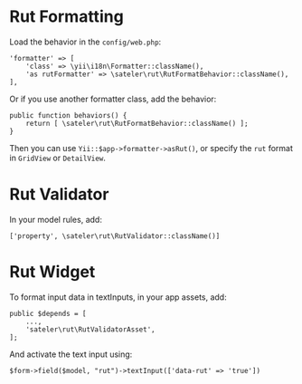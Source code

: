 # Rut Formatting

Load the behavior in the `config/web.php`:


    'formatter' => [
        'class' => \yii\i18n\Formatter::className(),
        'as rutFormatter' => \sateler\rut\RutFormatBehavior::className(),
    ],

Or if you use another formatter class, add the behavior:

    public function behaviors() {
        return [ \sateler\rut\RutFormatBehavior::className() ];
    }


Then you can use `Yii::$app->formatter->asRut()`, or specify the `rut` format in `GridView` or `DetailView`.

# Rut Validator

In your model rules, add:

    ['property', \sateler\rut\RutValidator::className()]
    
# Rut Widget

To format input data in textInputs, in your app assets, add:

    public $depends = [
        ...,
        'sateler\rut\RutValidatorAsset',
    ];

And activate the text input using:

    $form->field($model, "rut")->textInput(['data-rut' => 'true'])
